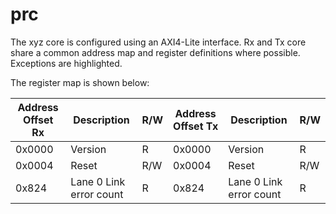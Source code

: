 # prc
The xyz core is configured using an AXI4-Lite interface. Rx and Tx core share a common address map and register definitions where possible. Exceptions are highlighted.

The register map is shown below: 

| Address Offset Rx | Description | R/W |Address Offset Tx | Description| R/W|
|-----|-----|-----|-----|-----|-----|
| 0x0000 | Version | R | 0x0000 | Version | R |
| 0x0004 | Reset | R/W | 0x0004 | Reset | R/W |
| 0x824 | Lane 0 Link error count| R | 0x824 | Lane 0 Link error count| R |


